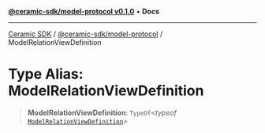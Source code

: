 [**@ceramic-sdk/model-protocol v0.1.0**](../README.md) • **Docs**

***

[Ceramic SDK](../../../README.md) / [@ceramic-sdk/model-protocol](../README.md) / ModelRelationViewDefinition

# Type Alias: ModelRelationViewDefinition

> **ModelRelationViewDefinition**: `TypeOf`\<*typeof* [`ModelRelationViewDefinition`](../variables/ModelRelationViewDefinition.md)\>
